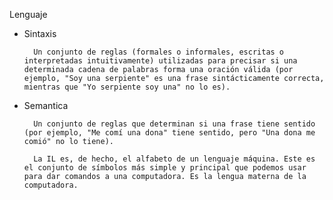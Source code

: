Lenguaje

- Sintaxis

        Un conjunto de reglas (formales o informales, escritas o interpretadas intuitivamente) utilizadas para precisar si una determinada cadena de palabras forma una oración válida (por ejemplo, "Soy una serpiente" es una frase sintácticamente correcta, mientras que "Yo serpiente soy una" no lo es).


- Semantica

        Un conjunto de reglas que determinan si una frase tiene sentido (por ejemplo, "Me comí una dona" tiene sentido, pero "Una dona me comió" no lo tiene).
        
        La IL es, de hecho, el alfabeto de un lenguaje máquina. Este es el conjunto de símbolos más simple y principal que podemos usar para dar comandos a una computadora. Es la lengua materna de la computadora.